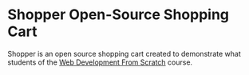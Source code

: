 # Shopper Open-Source Shopping Cart

Shopper is an open source shopping cart created to demonstrate what students of the [Web Development From Scratch](https://www.codemy.net/courses/web-development-from-scratch) course.